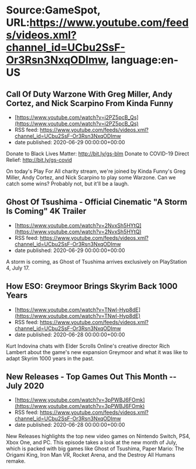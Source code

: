 # Source:GameSpot, URL:https://www.youtube.com/feeds/videos.xml?channel_id=UCbu2SsF-Or3Rsn3NxqODImw, language:en-US

## Call Of Duty Warzone With Greg Miller, Andy Cortez, and Nick Scarpino From Kinda Funny
 - [https://www.youtube.com/watch?v=i2PZ5pcB_Qs](https://www.youtube.com/watch?v=i2PZ5pcB_Qs)
 - RSS feed: https://www.youtube.com/feeds/videos.xml?channel_id=UCbu2SsF-Or3Rsn3NxqODImw
 - date published: 2020-06-29 00:00:00+00:00

Donate to Black Lives Matter: http://bit.ly/gs-blm
Donate to COVID-19 Direct Relief: http://bit.ly/gs-covid

On today's Play For All charity stream, we're joined by Kinda Funny's Greg Miller, Andy Cortez, and Nick Scarpino to play some Warzone. Can we catch some wins? Probably not, but it'll be a laugh.

## Ghost Of Tsushima - Official Cinematic "A Storm Is Coming" 4K Trailer
 - [https://www.youtube.com/watch?v=2NvxSh5HYtQ](https://www.youtube.com/watch?v=2NvxSh5HYtQ)
 - RSS feed: https://www.youtube.com/feeds/videos.xml?channel_id=UCbu2SsF-Or3Rsn3NxqODImw
 - date published: 2020-06-29 00:00:00+00:00

A storm is coming, as Ghost of Tsushima arrives exclusively on PlayStation 4, July 17.

## How ESO: Greymoor Brings Skyrim Back 1000 Years
 - [https://www.youtube.com/watch?v=TNwl-Hyp8dE](https://www.youtube.com/watch?v=TNwl-Hyp8dE)
 - RSS feed: https://www.youtube.com/feeds/videos.xml?channel_id=UCbu2SsF-Or3Rsn3NxqODImw
 - date published: 2020-06-28 00:00:00+00:00

Kurt Indovina chats with Elder Scrolls Online's creative director Rich Lambert about the game's new expansion Greymoor and what it was like to adapt Skyrim 1000 years in the past.

## New Releases - Top Games Out This Month -- July 2020
 - [https://www.youtube.com/watch?v=3pPWBJ6FOmk](https://www.youtube.com/watch?v=3pPWBJ6FOmk)
 - RSS feed: https://www.youtube.com/feeds/videos.xml?channel_id=UCbu2SsF-Or3Rsn3NxqODImw
 - date published: 2020-06-28 00:00:00+00:00

New Releases highlights the top new video games on Nintendo Switch, PS4, Xbox One, and PC. This episode takes a look at the new month of July, which is packed with big games like Ghost of Tsushima, Paper Mario: The Origami King, Iron Man VR, Rocket Arena, and the Destroy All Humans remake.

